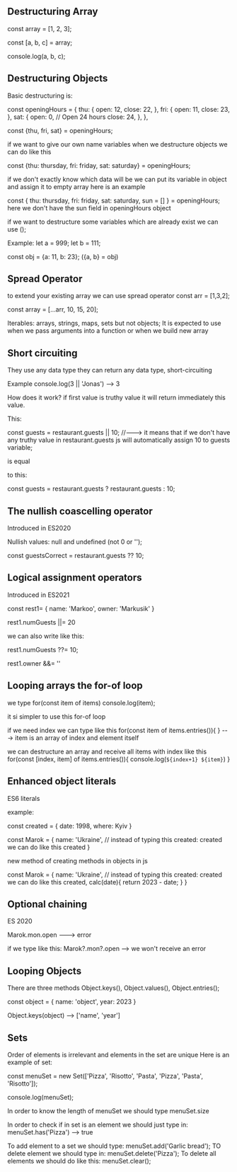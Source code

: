 ## Destructuring Array

const array = [1, 2, 3];

const [a, b, c] = array;

console.log(a, b, c);

## Destructuring Objects

Basic destructuring is:

const openingHours = {
thu: {
open: 12,
close: 22,
},
fri: {
open: 11,
close: 23,
},
sat: {
open: 0, // Open 24 hours
close: 24,
},
},

const {thu, fri, sat} = openingHours;

if we want to give our own name variables when we destructure objects we can do like this

const {thu: thursday, fri: friday, sat: saturday} = openingHours;

if we don't exactly know which data will be we can put its variable in object and assign it to empty array
here is an example

const { thu: thursday, fri: friday, sat: saturday, sun = [] } = openingHours;
here we don't have the sun field in openingHours object

if we want to destructure some variables which are already exist we can use ();

Example:
let a = 999;
let b = 111;

const obj = {a: 11, b: 23};
({a, b} = obj)

## Spread Operator

to extend your existing array we can use spread operator
const arr = [1,3,2];

const array = [...arr, 10, 15, 20];

Iterables: arrays, strings, maps, sets but not objects;
It is expected to use when we pass arguments into a function or when we build new array

## Short circuiting

They use any data type they can return any data type, short-circuiting

Example console.log(3 || 'Jonas') --> 3

How does it work? if first value is truthy value it will return immediately this value.

This:

const guests = restaurant.guests || 10; //---> it means that if we don't have any truthy value in restaurant.guests js will automatically assign 10 to guests variable;

is equal

to this:

const guests = restaurant.guests ? restaurant.guests : 10;

## The nullish coascelling operator

Introduced in ES2020

Nullish values: null and undefined (not 0 or '');

const guestsCorrect = restaurant.guests ?? 10;

## Logical assignment operators

Introduced in ES2021

const rest1= {
name: 'Markoo',
owner: 'Markusik'
}

rest1.numGuests ||= 20

we can also write like this:

rest1.numGuests ??= 10;

rest1.owner &&= '<Anonymous>'

## Looping arrays the for-of loop

we type for(const item of items) console.log(item);

it si simpler to use this for-of loop

if we need index we can type like this for(const item of items.entries()){ } ---> item is an array of index and element itself

we can destructure an array and receive all items with index like this for(const [index, item] of items.entries()){ console.log(`${index+1} ${item}`) }

## Enhanced object literals

ES6 literals

example:

const created = {
date: 1998,
where: Kyiv
}

const Marok = {
name: 'Ukraine',
// instead of typing this created: created we can do like this
created
}

new method of creating methods in objects in js

const Marok = {
name: 'Ukraine',
// instead of typing this created: created we can do like this
created,
calc(date){
return 2023 - date;
}
}

## Optional chaining

ES 2020

Marok.mon.open ---> error

if we type like this: Marok?.mon?.open --> we won't receive an error

## Looping Objects

There are three methods Object.keys(), Object.values(), Object.entries();

const object = {
name: 'object',
year: 2023
}

Object.keys(object) --> ['name', 'year']

## Sets

Order of elements is irrelevant and elements in the set are unique
Here is an example of set:

const menuSet = new Set(['Pizza', 'Risotto', 'Pasta', 'Pizza', 'Pasta', 'Risotto']);

console.log(menuSet);

In order to know the length of menuSet we should type menuSet.size

In order to check if in set is an element we should just type in: menuSet.has('Pizza') --> true

To add element to a set we should type: menuSet.add('Garlic bread');
TO delete element we should type in: menuSet.delete('Pizza');
To delete all elements we should do like this: menuSet.clear();
